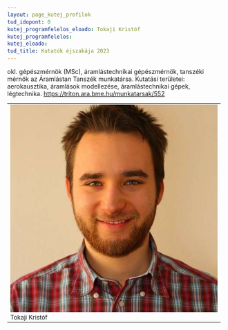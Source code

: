 ```yaml
---
layout: page_kutej_profilok
tud_idopont: 0
kutej_programfelelos_eloado: Tokaji Kristóf
kutej_programfelelos: 
kutej_eloado:
tud_title: Kutatók éjszakája 2023
---
```

okl. gépészmérnök (MSc), áramlástechnikai gépészmérnök, tanszéki mérnök az Áramlástan Tanszék munkatársa. Kutatási területei: aerokausztika, áramlások modellezése, áramlástechnikai gépek, légtechnika. https://triton.ara.bme.hu/munkatarsak/552




 <table class="picture">
<tr>
<td>

<div class="gallery">
    <img src="images/tokaji_kristof.jpg" max-width="250" max-height="200">
  <div class="desc">Tokaji Kristóf</div>
</div>

</td>
</tr>
</table>